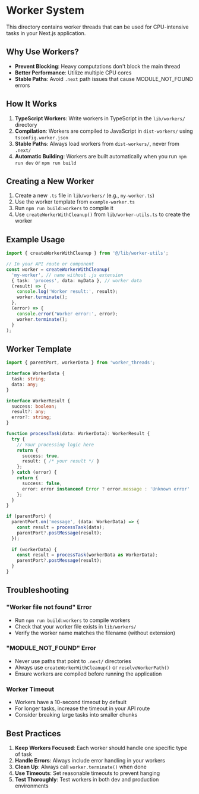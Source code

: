 # Worker System

This directory contains worker threads that can be used for CPU-intensive tasks in your Next.js application.

## Why Use Workers?

- **Prevent Blocking**: Heavy computations don't block the main thread
- **Better Performance**: Utilize multiple CPU cores
- **Stable Paths**: Avoid `.next` path issues that cause MODULE_NOT_FOUND errors

## How It Works

1. **TypeScript Workers**: Write workers in TypeScript in the `lib/workers/` directory
2. **Compilation**: Workers are compiled to JavaScript in `dist-workers/` using `tsconfig.worker.json`
3. **Stable Paths**: Always load workers from `dist-workers/`, never from `.next/`
4. **Automatic Building**: Workers are built automatically when you run `npm run dev` or `npm run build`

## Creating a New Worker

1. Create a new `.ts` file in `lib/workers/` (e.g., `my-worker.ts`)
2. Use the worker template from `example-worker.ts`
3. Run `npm run build:workers` to compile it
4. Use `createWorkerWithCleanup()` from `lib/worker-utils.ts` to create the worker

## Example Usage

```typescript
import { createWorkerWithCleanup } from '@/lib/worker-utils';

// In your API route or component
const worker = createWorkerWithCleanup(
  'my-worker', // name without .js extension
  { task: 'process', data: myData }, // worker data
  (result) => {
    console.log('Worker result:', result);
    worker.terminate();
  },
  (error) => {
    console.error('Worker error:', error);
    worker.terminate();
  }
);
```

## Worker Template

```typescript
import { parentPort, workerData } from 'worker_threads';

interface WorkerData {
  task: string;
  data: any;
}

interface WorkerResult {
  success: boolean;
  result?: any;
  error?: string;
}

function processTask(data: WorkerData): WorkerResult {
  try {
    // Your processing logic here
    return {
      success: true,
      result: { /* your result */ }
    };
  } catch (error) {
    return {
      success: false,
      error: error instanceof Error ? error.message : 'Unknown error'
    };
  }
}

if (parentPort) {
  parentPort.on('message', (data: WorkerData) => {
    const result = processTask(data);
    parentPort?.postMessage(result);
  });
  
  if (workerData) {
    const result = processTask(workerData as WorkerData);
    parentPort?.postMessage(result);
  }
}
```

## Troubleshooting

### "Worker file not found" Error
- Run `npm run build:workers` to compile workers
- Check that your worker file exists in `lib/workers/`
- Verify the worker name matches the filename (without extension)

### "MODULE_NOT_FOUND" Error
- Never use paths that point to `.next/` directories
- Always use `createWorkerWithCleanup()` or `resolveWorkerPath()`
- Ensure workers are compiled before running the application

### Worker Timeout
- Workers have a 10-second timeout by default
- For longer tasks, increase the timeout in your API route
- Consider breaking large tasks into smaller chunks

## Best Practices

1. **Keep Workers Focused**: Each worker should handle one specific type of task
2. **Handle Errors**: Always include error handling in your workers
3. **Clean Up**: Always call `worker.terminate()` when done
4. **Use Timeouts**: Set reasonable timeouts to prevent hanging
5. **Test Thoroughly**: Test workers in both dev and production environments
